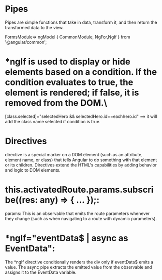 # Pipes
Pipes are simple functions that take in data, transform it, and then return the transformed data to the view. 

FormsModule=> ngModel
{ CommonModule, NgFor,NgIf } from '@angular/common';

# *ngIf is used to display or hide elements based on a condition. If the condition evaluates to true, the element is rendered; if false, it is removed from the DOM.\

[class.selected]="selectedHero && selectedHero.id==eachhero.id" ==> it will add the class name selected if condition is true.

# Directives
directive is a special marker on a DOM element (such as an attribute, element name, or class) that tells Angular to do something with that element or its children. Directives extend the HTML's capabilities by adding behavior and logic to DOM elements.

# this.activatedRoute.params.subscribe((res: any) => { ... });:
params: This is an observable that emits the route parameters whenever they change (such as when navigating to a route with dynamic parameters).

# *ngIf="eventData$ | async as EventData":

The *ngIf directive conditionally renders the div only if eventData$ emits a value.
The async pipe extracts the emitted value from the observable and assigns it to the EventData variable.